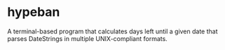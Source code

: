 # hypeban
A terminal-based program that calculates days left until a given date that parses DateStrings in multiple UNIX-compliant formats.
